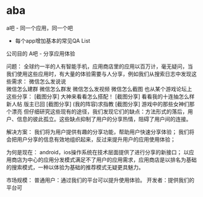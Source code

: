 # aba
a吧 - 同一个应用，同一个吧

+ 每个app增加基本的常见QA List

公司目的
A吧 - 分享应用体验

问题：
全球约一半的人有智能手机，应用商店里的应用以百万计，毫无疑问，当我们使用这些应用时，有大量的体验需要与人分享，例如我们从搜索日志中发现这些需求：
微信怎么发说说                                                                                                       
微信怎么建群
微信怎么群发
微信怎么发视频
微信怎么截图
也从某个游戏论坛上这些分享：
[截图分享] 大神来看看怎么搭配！
[截图分享] 看看我的十连抽怎么样   新人帖 版主已回
[截图分享] (我的阵容)求指教 
[截图分享] 游戏中的那些女神们那个漂亮
但仔细研究这些现有的途径，我们发现它们的缺点：方法形式的落后，用户、信息的彼此孤立。这些缺点抑制了用户的分享热情，阻碍了用户间的连接。


解决方案：
我们将为用户提供有趣的分享功能，帮助用户快速分享体验；
我们将会把用户分享的信息有效地组织起来，反过来提升用户的应用使用体验；

为何是现在：
android，ios操作系统在技术层面提供了进行分享的新接口；
以应用商店为中心的应用分发模式满足不了用户的应用需求，应用商店是以排名为基础的搜索模式，一种以体验为基础的推荐模式无疑更具魅力。

市场规模：
普通用户：通过我们的平台可以提升使用体验。
开发者：提供我们的平台可

